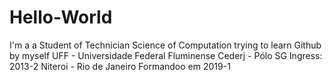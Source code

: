 # Hello-World
I'm a a Student of Technician Science of Computation trying to learn Github by myself
UFF - Universidade Federal Fluminense
Cederj - Pólo SG
Ingress: 2013-2
Niteroi - Rio de Janeiro
Formandoo em 2019-1
